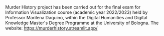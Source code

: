 Murder History project has been carried out for the final exam for Information Visualization course (academic year 2022/2023) held by Professor Marilena Daquino, within the Digital Humanities and Digital Knowledge Master's Degree Programme at the University of Bologna.
The website: https://murderhistory.streamlit.app/
